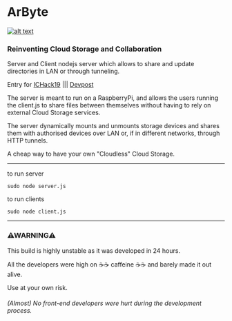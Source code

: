 # ArByte
[![alt text](https://imgur.com/nGqVNBu.png)](https://devpost.com/software/arbyte)



### Reinventing Cloud Storage and Collaboration
Server and Client nodejs server which allows to share and update directories in LAN or through tunneling.

Entry for [ICHack19](https://ichack.org/) |||  [Devpost](https://devpost.com/software/arbyte)




The server is meant to run on a RaspberryPi, and allows the users running the client.js to share files between themselves without having to rely on external Cloud Storage services.

The server dynamically mounts and unmounts storage devices and shares them with authorised devices over LAN or, if in different networks, through HTTP tunnels.

A cheap way to have your own "Cloudless" Cloud Storage.

---

to run server
```
sudo node server.js
```


to run clients
```
sudo node client.js
```

---

### ⚠WARNING⚠

This build is highly unstable as it was developed in 24 hours.

All the developers were high on ☕☕ caffeine ☕☕ and barely made it out alive.

Use at your own risk.

###### (Almost) No front-end developers were hurt during the development process.
